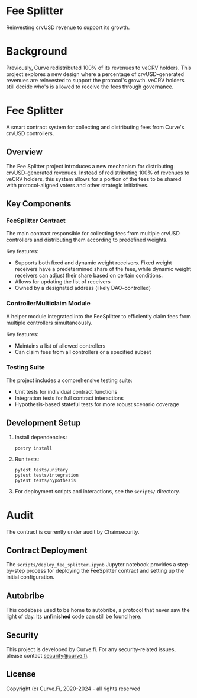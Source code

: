 # Fee Splitter

Reinvesting crvUSD revenue to support its growth.

# Background

Previously, Curve redistributed 100% of its revenues to veCRV holders. This project explores a new design where a percentage of crvUSD-generated revenues are reinvested to support the protocol's growth. veCRV holders still decide who's is allowed to receive the fees through governance.

# Fee Splitter

A smart contract system for collecting and distributing fees from Curve's crvUSD controllers.

## Overview

The Fee Splitter project introduces a new mechanism for distributing crvUSD-generated revenues. Instead of redistributing 100% of revenues to veCRV holders, this system allows for a portion of the fees to be shared with protocol-aligned voters and other strategic initiatives.

## Key Components

### FeeSplitter Contract

The main contract responsible for collecting fees from multiple crvUSD controllers and distributing them according to predefined weights.

Key features:
- Supports both fixed and dynamic weight receivers. Fixed weight receivers have a predetermined share of the fees, while dynamic weight receivers can adjust their share based on certain conditions.
- Allows for updating the list of receivers
- Owned by a designated address (likely DAO-controlled)

### ControllerMulticlaim Module

A helper module integrated into the FeeSplitter to efficiently claim fees from multiple controllers simultaneously.

Key features:
- Maintains a list of allowed controllers
- Can claim fees from all controllers or a specified subset

### Testing Suite

The project includes a comprehensive testing suite:

- Unit tests for individual contract functions
- Integration tests for full contract interactions
- Hypothesis-based stateful tests for more robust scenario coverage

## Development Setup

1. Install dependencies:
   ```
   poetry install
   ```

2. Run tests:
   ```
   pytest tests/unitary
   pytest tests/integration
   pytest tests/hypothesis
   ```

3. For deployment scripts and interactions, see the `scripts/` directory.

# Audit

The contract is currently under audit by Chainsecurity.

## Contract Deployment

The `scripts/deploy_fee_splitter.ipynb` Jupyter notebook provides a step-by-step process for deploying the FeeSplitter contract and setting up the initial configuration.

## Autobribe

This codebase used to be home to autobribe, a protocol that never saw the light of day. Its **unfinished** code can still be found [here](https://github.com/curvefi/fee-splitter/tree/autobribe).

## Security

This project is developed by Curve.fi. For any security-related issues, please contact security@curve.fi.

## License

Copyright (c) Curve.Fi, 2020-2024 - all rights reserved
